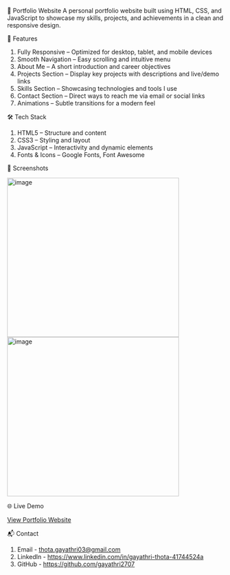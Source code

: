 🌟 Portfolio Website
A personal portfolio website built using HTML, CSS, and JavaScript to showcase my skills, projects, and achievements in a clean and responsive design.

🚀 Features
1. Fully Responsive – Optimized for desktop, tablet, and mobile devices
2. Smooth Navigation – Easy scrolling and intuitive menu
3. About Me – A short introduction and career objectives
4. Projects Section – Display key projects with descriptions and live/demo links
5. Skills Section – Showcasing technologies and tools I use
6. Contact Section – Direct ways to reach me via email or social links
7. Animations – Subtle transitions for a modern feel

🛠️ Tech Stack
1. HTML5 – Structure and content
2. CSS3 – Styling and layout
3. JavaScript – Interactivity and dynamic elements
4. Fonts & Icons – Google Fonts, Font Awesome

📸 Screenshots

<img width="400" height="370" alt="image" src="https://github.com/user-attachments/assets/d8890050-abc0-4dcd-9b39-b252dbd17368" />
<img width="400" height="370" alt="image" src="https://github.com/user-attachments/assets/e1641f6d-ea9f-4e51-a5a9-1cb16940c0d1" />

🌐 Live Demo

[View Portfolio Website](https://gayathri2707.github.io/Gayathri-Portfolio/)

📬 Contact
1. Email - thota.gayathri03@gmail.com
2. LinkedIn - https://www.linkedin.com/in/gayathri-thota-41744524a
3. GitHub - https://github.com/gayathri2707
